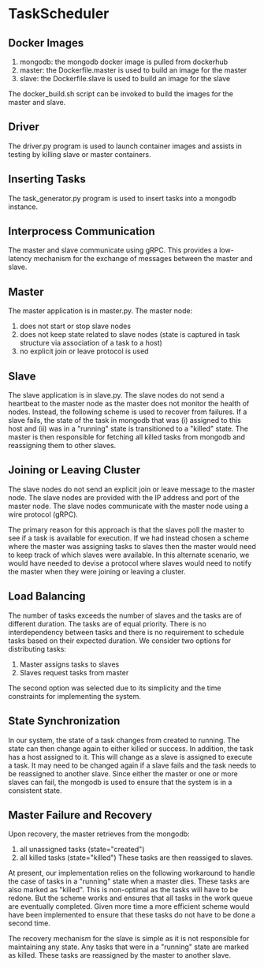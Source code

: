 # TaskScheduler

Docker Images
-------------------------
1. mongodb: the mongodb docker image is pulled from dockerhub
2. master: the Dockerfile.master is used to build an image for the master
3. slave: the Dockerfile.slave is used to build an image for the slave

The docker_build.sh script can be invoked to build the images for the master and slave.

Driver
-------------------------
The driver.py program is used to launch container images and assists in testing by killing slave or master containers.


Inserting Tasks
-------------------------
The task_generator.py program is used to insert tasks into a mongodb instance.


Interprocess Communication
--------------------------
The master and slave communicate using gRPC. This provides a low-latency mechanism for the exchange of messages between the master and slave.

Master
--------------------
The master application is in master.py. The master node:
1. does not start or stop slave nodes
2. does not keep state related to slave nodes (state is captured in task structure via association of a task to a host) 
3. no explicit join or leave protocol is used

Slave
--------------------
The slave application is in slave.py. The slave nodes do not send a heartbeat to the master node as the master does not monitor the health of nodes. Instead, the following scheme is used to recover from failures. If a slave fails, the state of the task in mongodb that was (i) assigned to this host and (ii) was in a "running" state is transitioned to a "killed" state. The master is then responsible for fetching all killed tasks from mongodb and reassigning them to other slaves.

Joining or Leaving Cluster
-----------------------------
The slave nodes do not send an explicit join or leave message to the master node. The slave nodes are provided with the IP address and port of the master node. The slave nodes communicate with the master node using a wire protocol (gRPC).

The primary reason for this approach is that the slaves poll the master to see if a task is available for execution. If we had instead chosen a scheme where the master was assigning tasks to slaves then the master would need to keep track of which slaves were available. In this alternate scenario, we would have needed to devise a protocol where slaves would need to notify the master when they were joining or leaving a cluster.


Load Balancing
---------------
The number of tasks exceeds the number of slaves and the tasks are of different duration. The tasks are of equal priority. There is no interdependency between tasks and there is no requirement to schedule tasks based on their expected duration. We consider two options for distributing tasks:
1. Master assigns tasks to slaves
2. Slaves request tasks from master

The second option was selected due to its simplicity and the time constraints for implementing the system.


State Synchronization
----------------------
In our system, the state of a task changes from created to running. The state can then change again to either killed or success. In addition, the task has a host assigned to it. This will change as a slave is assigned to execute a task. It may need to be changed again if a slave fails and the task needs to be reassigned to another slave. Since either the master or one or more slaves can fail, the mongodb is used to ensure that the system is in a consistent state.

Master Failure and Recovery
----------------------------
Upon recovery, the master retrieves from the mongodb:
1. all unassigned tasks (state="created")
2. all killed tasks (state="killed")
These tasks are then reassiged to slaves.

At present, our implementation relies on the following workaround to handle the case of tasks in a "running" state when a master dies. These tasks are also marked as "killed". This is non-optimal as the tasks will have to be redone. But the scheme works and ensures that all tasks in the work queue are eventually completed. Given more time a more efficient scheme would have been implemented to ensure that these tasks do not have to be done a second time.

The recovery mechanism for the slave is simple as it is not responsible for maintaining any state. Any tasks that were in a "running" state are marked as killed. These tasks are reassigned by the master to another slave.

